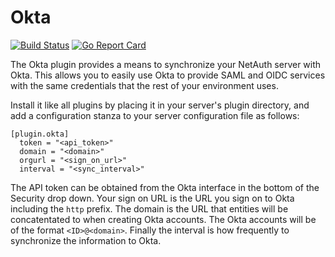 # Okta

[![Build Status](https://travis-ci.org/NetAuth/plugin-okta.svg?branch=master)](https://travis-ci.org/NetAuth/plugin-okta)
[![Go Report Card](https://goreportcard.com/badge/github.com/NetAuth/plugin-okta)](https://goreportcard.com/report/github.com/NetAuth/plugin-okta)

The Okta plugin provides a means to synchronize your NetAuth server
with Okta.  This allows you to easily use Okta to provide SAML and
OIDC services with the same credentials that the rest of your
environment uses.

Install it like all plugins by placing it in your server's plugin
directory, and add a configuration stanza to your server configuration
file as follows:

```
[plugin.okta]
  token = "<api_token>"
  domain = "<domain>"
  orgurl = "<sign_on_url>"
  interval = "<sync_interval>"
```

The API token can be obtained from the Okta interface in the bottom of
the Security drop down.  Your sign on URL is the URL you sign on to
Okta including the `http` prefix.  The domain is the URL that entities
will be concatentated to when creating Okta accounts.  The Okta
accounts will be of the format `<ID>@<domain>`.  Finally the interval
is how frequently to synchronize the information to Okta.
